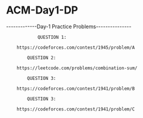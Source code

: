 # ACM-Day1-DP
-------------Day-1 Practice Problems---------------

	    		QUESTION 1:
			
		https://codeforces.com/contest/1945/problem/A

			QUESTION 2:

		https://leetcode.com/problems/combination-sum/

			QUESTION 3:

		https://codeforces.com/contest/1941/problem/B

			QUESTION 3:

		https://codeforces.com/contest/1941/problem/C
